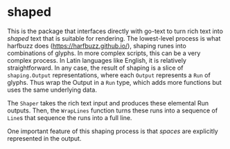 # shaped

This is the package that interfaces directly with go-text to turn rich text into _shaped_ text that is suitable for rendering. The lowest-level process is what harfbuzz does (https://harfbuzz.github.io/), shaping runes into combinations of glyphs. In more complex scripts, this can be a very complex process. In Latin languages like English, it is relatively straightforward. In any case, the result of shaping is a slice of `shaping.Output` representations, where each `Output` represents a `Run` of glyphs. Thus wrap the Output in a `Run` type, which adds more functions but uses the same underlying data.

The `Shaper` takes the rich text input and produces these elemental Run outputs. Then, the `WrapLines` function turns these runs into a sequence of `Line`s that sequence the runs into a full line.

One important feature of this shaping process is that _spaces_ are explicitly represented in the output.

